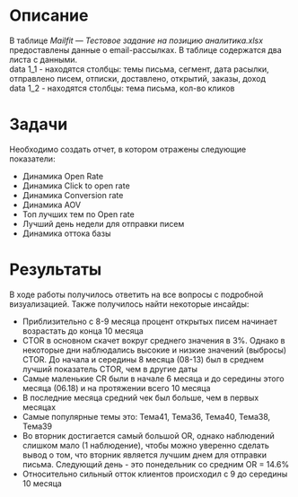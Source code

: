 # Описание
В таблице *Mailfit — Тестовое задание на позицию аналитика.xlsx* предоставлены данные о email-рассылках. В таблице содержатся два листа с данными.  
data 1_1 - находятся столбцы: темы письма, сегмент, дата расылки, отправлено писем, отписки, доставлено, открытий, заказы, доход  
data 1_2 - находятся столбцы: тема письма, кол-во кликов

# Задачи
Необходимо создать отчет, в котором отражены следующие показатели: 
+ Динамика Open Rate
+ Динамика Click to open rate
+ Динамика Conversion rate
+ Динамика AOV
+ Топ лучших тем по Open rate
+ Лучший день недели для отправки писем
+ Динамика оттока базы

# Результаты
В ходе работы получилось ответить на все вопросы с подробной визуализацией. Также получилось найти некоторые инсайды:
+ Приблизительно с 8-9 месяца процент открытых писем начинает возрастать до конца 10 месяца
+ CTOR в основном скачет вокруг среднего значения в 3%. Однако в некоторые дни наблюдались высокие и низкие значений (выбросы) CTOR. 
До начала и середины 8 месяца (08-13) был в среднем лучший показатель CTOR, чем в другие даты
+ Самые маленькие CR были в начале 6 месяца и до середины этого месяца (06.18) и на протяжении всего 10 месяца
+ В последние месяца средний чек был больше, чем в первых месяцах
+ Самые популярные темы это: Тема41, Тема36, Тема40, Тема38, Тема39
+ Во вторник достигается самый большой OR, однако наблюдений слишком мало (1 наблюдение), 
чтобы можно уверенно сделать вывод о том, что вторник является лучшим днем для отправки письма. Следующий день - это понедельник со средним OR = 14.6%
+ Относительно сильный отток клиентов происходил с 9 до середины 10 месяца
